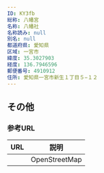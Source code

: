 ```yaml
---
ID: KY3fb
総称: 八幡宮
名称: 八幡社
名称読み: null
別名: null
都道府県: 愛知県
区域: 一宮市
緯度: 35.3027903
経度: 136.7946596
郵便番号: 4910912
住所: 愛知県一宮市新生１丁目５−１２
---
```


## その他

### 参考URL

| URL | 説明          |
| --- | ------------- |
|     | OpenStreetMap |
